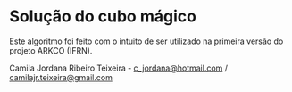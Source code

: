 # Solução do cubo mágico

Este algoritmo foi feito com o intuito de ser utilizado na primeira versão do projeto ARKCO (IFRN).

Camila Jordana Ribeiro Teixeira - c_jordana@hotmail.com / camilajr.teixeira@gmail.com
